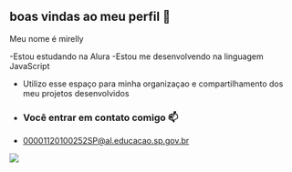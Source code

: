 ## boas vindas ao meu perfil 💙

Meu nome é mirelly 

-Estou estudando na Alura
-Estou me desenvolvendo na linguagem JavaScript
- Utilizo esse espaço para minha organizaçao e compartilhamento dos meu projetos desenvolvidos

- ### Você entrar em contato comigo 📫

- 00001120100252SP@al.educacao.sp.gov.br

![](https://media1.tenor.com/m/z_rWymRBM-0AAAAd/girl-baby.gif)

